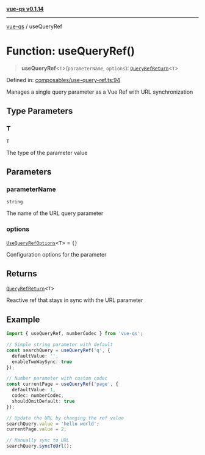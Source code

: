 [**vue-qs v0.1.14**](../README.md)

***

[vue-qs](../README.md) / useQueryRef

# Function: useQueryRef()

> **useQueryRef**\<`T`\>(`parameterName`, `options`): [`QueryRefReturn`](../type-aliases/QueryRefReturn.md)\<`T`\>

Defined in: [composables/use-query-ref.ts:94](https://github.com/iamsomraj/vue-qs/blob/8aef685f1768c68644b88f5fb0fb0e9ce5177572/src/composables/use-query-ref.ts#L94)

Manages a single query parameter as a Vue Ref with URL synchronization

## Type Parameters

### T

`T`

The type of the parameter value

## Parameters

### parameterName

`string`

The name of the URL query parameter

### options

[`UseQueryRefOptions`](../type-aliases/UseQueryRefOptions.md)\<`T`\> = `{}`

Configuration options for the parameter

## Returns

[`QueryRefReturn`](../type-aliases/QueryRefReturn.md)\<`T`\>

Reactive ref that stays in sync with the URL parameter

## Example

```typescript
import { useQueryRef, numberCodec } from 'vue-qs';

// Simple string parameter with default
const searchQuery = useQueryRef('q', {
  defaultValue: '',
  enableTwoWaySync: true
});

// Number parameter with custom codec
const currentPage = useQueryRef('page', {
  defaultValue: 1,
  codec: numberCodec,
  shouldOmitDefault: true
});

// Update the URL by changing the ref value
searchQuery.value = 'hello world';
currentPage.value = 2;

// Manually sync to URL
searchQuery.syncToUrl();
```
